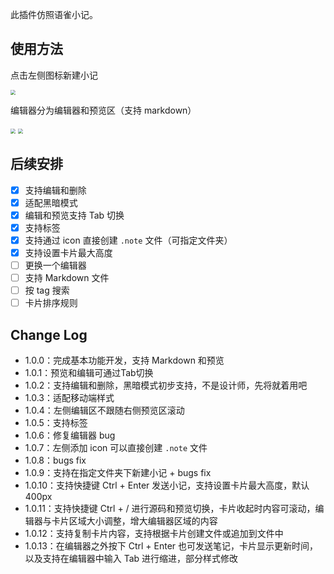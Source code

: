 此插件仿照语雀小记。

## 使用方法

点击左侧图标新建小记

<img src="https://cdn.staticaly.com/gh/LastKnightCoder/ImgHosting3@master/image.50zkr3br6cg0.png" style="zoom: 50%;" />

编辑器分为编辑器和预览区（支持 markdown）

<img src="https://cdn.staticaly.com/gh/LastKnightCoder/ImgHosting3@master/image.4y9i86hqxvs0.png" style="zoom: 50%;" />

<img src="https://cdn.staticaly.com/gh/LastKnightCoder/ImgHosting3@master/image.bfzmqlup4vc.png" style="zoom: 50%;" />

## 后续安排

- [x] 支持编辑和删除
- [x] 适配黑暗模式
- [x] 编辑和预览支持 Tab 切换
- [x] 支持标签
- [x] 支持通过 icon 直接创建 `.note` 文件（可指定文件夹）
- [x] 支持设置卡片最大高度
- [ ] 更换一个编辑器
- [ ] 支持 Markdown 文件
- [ ] 按 tag 搜索
- [ ] 卡片排序规则

## Change Log

- 1.0.0：完成基本功能开发，支持 Markdown 和预览
- 1.0.1：预览和编辑可通过Tab切换
- 1.0.2：支持编辑和删除，黑暗模式初步支持，不是设计师，先将就着用吧
- 1.0.3：适配移动端样式
- 1.0.4：左侧编辑区不跟随右侧预览区滚动
- 1.0.5：支持标签
- 1.0.6：修复编辑器 bug
- 1.0.7：左侧添加 icon 可以直接创建 `.note` 文件
- 1.0.8：bugs fix
- 1.0.9：支持在指定文件夹下新建小记 + bugs fix
- 1.0.10：支持快捷键 Ctrl + Enter 发送小记，支持设置卡片最大高度，默认 400px
- 1.0.11：支持快捷键 Ctrl + / 进行源码和预览切换，卡片收起时内容可滚动，编辑器与卡片区域大小调整，增大编辑器区域的内容
- 1.0.12：支持复制卡片内容，支持根据卡片创建文件或追加到文件中
- 1.0.13：在编辑器之外按下 Ctrl + Enter 也可发送笔记，卡片显示更新时间，以及支持在编辑器中输入 Tab 进行缩进，部分样式修改
